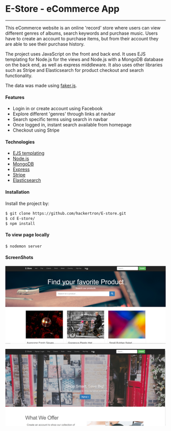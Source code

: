 # E-Store - eCommerce App
---

This eCommerce website is an online 'record' store where users can view different genres of albums, search keywords and purchase music. Users have to create an account to purchase items, but from their account they are able to see their purchase history.

The project uses JavaScript on the front and back end. It uses EJS templating for Node.js for the views and Node.js with a MongoDB database on the back end, as well as express middleware. It also uses other libraries such as Stripe and Elasticsearch for product checkout and search functionality.

The data was made using [faker.js](https://github.com/marak/Faker.js/).

#### Features

- Login in or create account using Facebook
- Explore different 'genres' through links at navbar
- Search specific terms using search in navbar
- Once logged in, instant search available from homepage
- Checkout using Stripe

#### Technologies

- [EJS templating](http://www.embeddedjs.com/)
- [Node.js](https://nodejs.org/en/)
- [MongoDB](https://www.mongodb.com/)
- [Express](http://expressjs.com/)
- [Stripe](https://stripe.com/)
- [Elasticsearch](https://www.elastic.co/)

#### Installation

Install the project by:

```
$ git clone https://github.com/hackertron/E-store.git
$ cd E-store/
$ npm install

```

#### To view page locally

```
$ nodemon server

```

#### ScreenShots
![Main](https://raw.githubusercontent.com/hackertron/E-store/master/main.PNG)


![Home](https://raw.githubusercontent.com/hackertron/E-store/master/home.PNG)
